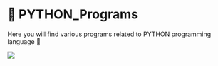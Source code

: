 # 🐍 PYTHON_Programs
Here you will find various programs related to PYTHON programming language 🐞
<p>
  <img align ="center" src="https://wallpapercave.com/wp/wp3105542.jpg"/>
</p>
